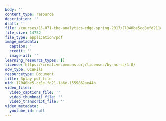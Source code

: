 ```yaml
---
body: ''
content_type: resource
description: ''
draft: ''
file: /courses/15-071-the-analytics-edge-spring-2017/17040be5cc8efd211a6e1559869ae44b_ril5Z4UxI3w.pdf
file_size: 14752
file_type: application/pdf
image_metadata:
  caption: ''
  credit: ''
  image-alt: ''
learning_resource_types: []
license: https://creativecommons.org/licenses/by-nc-sa/4.0/
ocw_type: OCWFile
resourcetype: Document
title: 3play pdf file
uid: 17040be5-cc8e-fd21-1a6e-1559869ae44b
video_files:
  video_captions_file: ''
  video_thumbnail_file: ''
  video_transcript_file: ''
video_metadata:
  youtube_id: null
---
```

